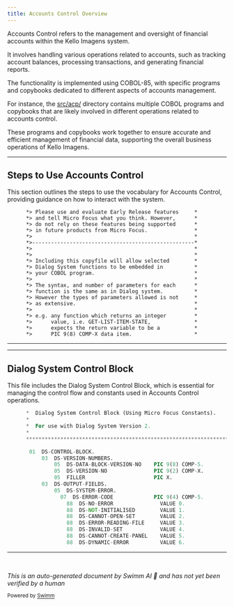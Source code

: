 ```yaml
---
title: Accounts Control Overview
---
```

Accounts Control refers to the management and oversight of financial accounts within the Kello Imagens system.

It involves handling various operations related to accounts, such as tracking account balances, processing transactions, and generating financial reports.

The functionality is implemented using COBOL-85, with specific programs and copybooks dedicated to different aspects of accounts management.

For instance, the <SwmPath>[src/acp/](src/acp/)</SwmPath> directory contains multiple COBOL programs and copybooks that are likely involved in different operations related to accounts control.

These programs and copybooks work together to ensure accurate and efficient management of financial data, supporting the overall business operations of Kello Imagens.

<SwmSnippet path="/src/acp/ACP100/DSLANG.CPY" line="13">

---

## Steps to Use Accounts Control

This section outlines the steps to use the vocabulary for Accounts Control, providing guidance on how to interact with the system.

```cobol
      *> Please use and evaluate Early Release features     *
      *> and tell Micro Focus what you think. However,      *
      *> do not rely on these features being supported      *
      *> in future products from Micro Focus.               *
      *>                                                    *
      *>----------------------------------------------------*
      *>                                                    *
      *>                                                    *
      *> Including this copyfile will allow selected        *
      *> Dialog System functions to be embedded in          *
      *> your COBOL program.                                *
      *>                                                    *
      *> The syntax, and number of parameters for each      *
      *> function is the same as in Dialog system.          *
      *> However the types of parameters allowed is not     *
      *> as extensive.                                      *
      *>                                                    *
      *> e.g. any function which returns an integer         *
      *>      value, i.e. GET-LIST-ITEM-STATE,              *
      *>      expects the return variable to be a           *
      *>      PIC 9(8) COMP-X data item.                    *
```

---

</SwmSnippet>

<SwmSnippet path="/src/acp/ACP100/DS-CNTRL.MF" line="4">

---

## Dialog System Control Block

This file includes the Dialog System Control Block, which is essential for managing the control flow and constants used in Accounts Control operations.

```mf
      *  Dialog System Control Block (Using Micro Focus Constants).
      *
      *  For use with Dialog System Version 2.
      *
      *****************************************************************

       01  DS-CONTROL-BLOCK.
           03  DS-VERSION-NUMBERS.
               05  DS-DATA-BLOCK-VERSION-NO    PIC 9(8) COMP-5.
               05  DS-VERSION-NO               PIC 9(2) COMP-X.
               05  FILLER                      PIC X.
           03  DS-OUTPUT-FIELDS.
               05  DS-SYSTEM-ERROR.
                 07  DS-ERROR-CODE             PIC 9(4) COMP-5.
                   88  DS-NO-ERROR               VALUE 0.
                   88  DS-NOT-INITIALISED        VALUE 1.
                   88  DS-CANNOT-OPEN-SET        VALUE 2.
                   88  DS-ERROR-READING-FILE     VALUE 3.
                   88  DS-INVALID-SET            VALUE 4.
                   88  DS-CANNOT-CREATE-PANEL    VALUE 5.
                   88  DS-DYNAMIC-ERROR          VALUE 6.
```

---

</SwmSnippet>

&nbsp;

*This is an auto-generated document by Swimm AI 🌊 and has not yet been verified by a human*

<SwmMeta version="3.0.0" repo-id="Z2l0aHViJTNBJTNBa2VsbG8lM0ElM0Fzd2ltbWlv" repo-name="kello"><sup>Powered by [Swimm](/)</sup></SwmMeta>
